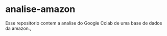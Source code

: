 # analise-amazon
Esse repositorio contem a analise do Google Colab de uma base de dados da amazon.,
